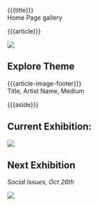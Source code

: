 {{{title}}}   
Home Page gallery

{{{article}}}  
<div class="image-highlight">
<div class="bkg-blur">
    <img src="https://picsum.photos/seed/f/1600/">
</div>
<div data-id="article" class="article-image-header content">
    <h2>Explore Theme</h2>
</div>
<div data-id="article-image-footer" class="article-image-footer content"></div>
</div>

{{{article-image-footer}}}  
Title, Artist Name, Medium

{{{aside}}}  
## Current Exhibition:
![](https://picsum.photos/seed/a/200)

## Next Exhibition
*Social Issues, Oct 26th*

![](https://picsum.photos/seed/b/200?)
